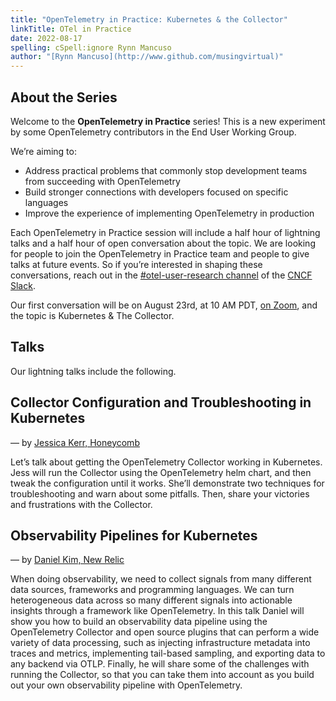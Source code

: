```yaml
---
title: "OpenTelemetry in Practice: Kubernetes & the Collector"
linkTitle: OTel in Practice
date: 2022-08-17
spelling: cSpell:ignore Rynn Mancuso
author: "[Rynn Mancuso](http://www.github.com/musingvirtual)"
---
```


## About the Series

Welcome to the **OpenTelemetry in Practice** series! This is a new experiment by
some OpenTelemetry contributors in the End User Working Group.

We’re aiming to:

- Address practical problems that commonly stop development teams from
  succeeding with OpenTelemetry
- Build stronger connections with developers focused on specific languages
- Improve the experience of implementing OpenTelemetry in production

Each OpenTelemetry in Practice session will include a half hour of lightning
talks and a half hour of open conversation about the topic. We are looking for
people to join the OpenTelemetry in Practice team and people to give talks at
future events. So if you’re interested in shaping these conversations, reach out
in the
[#otel-user-research channel](https://cloud-native.slack.com/archives/C01RT3MSWGZ)
of the [CNCF Slack](https://slack.cncf.io/).

Our first conversation will be on August 23rd, at 10 AM PDT,
[on Zoom](https://zoom.us/j/5227112777?pwd=TXBqZ3RMWVYxenVGdlk0SFlwMkwwQT09),
and the topic is Kubernetes & The Collector.

## Talks

Our lightning talks include the following.

## Collector Configuration and Troubleshooting in Kubernetes

&mdash; by [Jessica Kerr, Honeycomb](https://jessitron.com/)

Let’s talk about getting the OpenTelemetry Collector working in Kubernetes. Jess
will run the Collector using the OpenTelemetry helm chart, and then tweak the
configuration until it works. She’ll demonstrate two techniques for
troubleshooting and warn about some pitfalls. Then, share your victories and
frustrations with the Collector.

## Observability Pipelines for Kubernetes

&mdash; by [Daniel Kim, New Relic](https://newrelic.com/blog/authors/daniel-kim)

When doing observability, we need to collect signals from many different data
sources, frameworks and programming languages. We can turn heterogeneous data
across so many different signals into actionable insights through a framework
like OpenTelemetry. In this talk Daniel will show you how to build an
observability data pipeline using the OpenTelemetry Collector and open source
plugins that can perform a wide variety of data processing, such as injecting
infrastructure metadata into traces and metrics, implementing tail-based
sampling, and exporting data to any backend via OTLP. Finally, he will share
some of the challenges with running the Collector, so that you can take them
into account as you build out your own observability pipeline with
OpenTelemetry.
